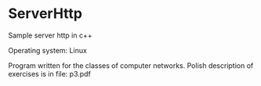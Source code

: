 ServerHttp
==========

Sample server http in c++

Operating system: Linux

Program written for the classes of computer networks. 
Polish description of exercises is in file: p3.pdf
